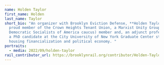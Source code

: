 ```yaml
---
name: Holden Taylor
first_name: Holden
last_name: Taylor
short_bio: "An organizer with Brooklyn Eviction Defense, **Holden Taylor** is a
  proud member of the Crown Heights Tenant Union, a Marxist Unity Group (a
  Democratic Socialists of America caucus) member and, an adjunct professor and
  a PhD candidate at the City University of New York Graduate Center studying
  housing financialization and political economy. "
portraits:
  - media: 2022/09/holden-taylor
rail_contributor_url: https://brooklynrail.org/contributor/Holden-Taylor
---
```

